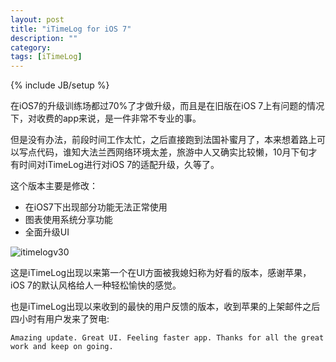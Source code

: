```yaml
---
layout: post
title: "iTimeLog for iOS 7"
description: ""
category: 
tags: [iTimeLog]
---
```

{% include JB/setup %}

在iOS7的升级训练场都过70%了才做升级，而且是在旧版在iOS 7上有问题的情况下，对收费的app来说，是一件非常不专业的事。

但是没有办法，前段时间工作太忙，之后直接跑到法国补蜜月了，本来想着路上可以写点代码，谁知大法兰西网络环境太差，旅游中人又确实比较懒，10月下旬才有时间对iTimeLog进行对iOS 7的适配升级，久等了。

这个版本主要是修改：
  
* 在iOS7下出现部分功能无法正常使用  
* 图表使用系统分享功能  
* 全面升级UI

![itimelogv30](http://interbbs.b0.upaiyun.com/itimelogv30.jpg)

这是iTimeLog出现以来第一个在UI方面被我媳妇称为好看的版本，感谢苹果，iOS 7的默认风格给人一种轻松愉快的感觉。

也是iTimeLog出现以来收到的最快的用户反馈的版本，收到苹果的上架邮件之后四小时有用户发来了贺电:

	Amazing update. Great UI. Feeling faster app. Thanks for all the great work and keep on going.
